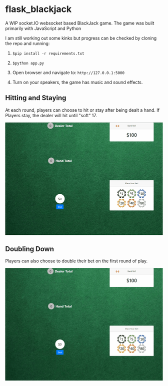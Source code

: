 # flask_blackjack
A WIP socket.IO websocket based BlackJack game. The game was built primarily with JavaScript and Python

I am still working out some kinks but progress can be checked by cloning the repo and running:

1. `$pip install -r requirements.txt`

2. `$python app.py`

3. Open browser and navigate to: `http://127.0.0.1:5000`

4. Turn on your speakers, the game has music and sound effects. 

## Hitting and Staying

At each round, players can choose to hit or stay after being dealt a hand. If Players stay, the dealer will hit until "soft" 17.

![](/readme_images/stay.gif)

## Doubling Down

Players can also choose to double their bet on the first round of play.


![](/readme_images/double.gif)
